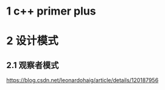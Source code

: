 # 1 c++ primer plus

# 2 设计模式
## 2.1 观察者模式
https://blog.csdn.net/leonardohaig/article/details/120187956
